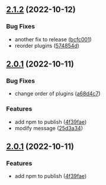 ## [2.1.2](https://github.com/eran-frontegg/semver-test/compare/2.1.1...2.1.2) (2022-10-12)


### Bug Fixes

* another fix to release ([bcfc001](https://github.com/eran-frontegg/semver-test/commit/bcfc0015a160097226fcbe6221e1fb0bb79d3ed1))
* reorder plugins ([574854d](https://github.com/eran-frontegg/semver-test/commit/574854d86fae76d90e125a52e0e17b43b04a69d1))

## [2.0.1](https://github.com/eran-frontegg/semver-test/compare/2.0.0...2.0.1) (2022-10-11)


### Bug Fixes

* change order of plugins ([a68d4c7](https://github.com/eran-frontegg/semver-test/commit/a68d4c782c5d0ca624f3a56e1704acd5081bd781))


### Features

* add npm to publish ([4f39fae](https://github.com/eran-frontegg/semver-test/commit/4f39faeae02841fe79325d9a68b1af558d899b71))
* modify message ([25d3a34](https://github.com/eran-frontegg/semver-test/commit/25d3a343606b98b4fd35b5733a2f3b223594ec02))

## [2.0.1](https://github.com/eran-frontegg/semver-test/compare/2.0.0...2.0.1) (2022-10-11)


### Features

* add npm to publish ([4f39fae](https://github.com/eran-frontegg/semver-test/commit/4f39faeae02841fe79325d9a68b1af558d899b71))
